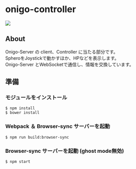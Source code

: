 # onigo-controller

![](https://docs.google.com/drawings/d/11UkOxTHAYCFONLhi49WRn1hCaDZz25plo-yaG18Q2cc/pub?w=854&h=579)

## About
Onigo-Server の client、Controller に当たる部分です。  
SpheroをJoystickで動かすほか、HPなどを表示します。  
Onigo-Server とWebSocketで通信し、情報を交換しています。

## 準備

### モジュールをインストール
```
$ npm install
$ bower install
```

### Webpack ＆ Browser-sync サーバーを起動

```
$ npm run build:browser-sync
```

### Browser-sync サーバーを起動 (ghost mode無効)

```
$ npm start
```